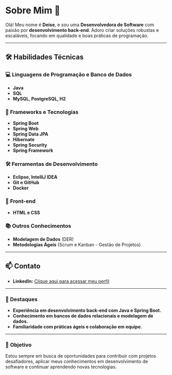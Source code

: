 # Sobre Mim 👋

Olá! Meu nome é **Deise**, e sou uma **Desenvolvedora de Software** com paixão por **desenvolvimento back-end**. Adoro criar soluções robustas e escaláveis, focando em qualidade e boas práticas de programação.

---

## 🛠️ Habilidades Técnicas

### 💻 **Linguagens de Programação e Banco de Dados**
- **Java**
- **SQL**
- **MySQL, PostgreSQL, H2**

### 🚀 **Frameworks e Tecnologias**
- **Spring Boot**
- **Spring Web**
- **Spring Data JPA**
- **Hibernate**
- **Spring Security**
- **Spring Framework**

### 🛠️ **Ferramentas de Desenvolvimento**
- **Eclipse, IntelliJ IDEA**
- **Git e GitHub**
- **Docker**

### 🎨 **Front-end**
- **HTML e CSS**

### 📚 **Outros Conhecimentos**
- **Modelagem de Dados** (DER)
- **Metodologias Ágeis** (Scrum e Kanban - Gestão de Projetos)

---

## 📫 **Contato**

- **LinkedIn:** [Clique aqui para acessar meu perfil](https://www.linkedin.com/in/deise-sales-dev/)  

---

### 🌟 **Destaques**
- **Experiência em desenvolvimento back-end com Java e Spring Boot.**
- **Conhecimento em bancos de dados relacionais e modelagem de dados.**
- **Familiaridade com práticas ágeis e colaboração em equipe.**

---

### 📌 **Objetivo**
Estou sempre em busca de oportunidades para contribuir com projetos desafiadores, aplicar meus conhecimentos em desenvolvimento de software e continuar aprendendo novas tecnologias.
